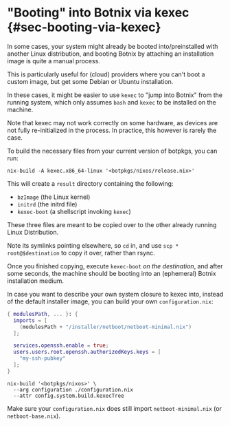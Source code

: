 # "Booting" into Botnix via kexec {#sec-booting-via-kexec}

In some cases, your system might already be booted into/preinstalled with
another Linux distribution, and booting Botnix by attaching an installation
image is quite a manual process.

This is particularly useful for (cloud) providers where you can't boot a custom
image, but get some Debian or Ubuntu installation.

In these cases, it might be easier to use `kexec` to "jump into Botnix" from the
running system, which only assumes `bash` and `kexec` to be installed on the
machine.

Note that kexec may not work correctly on some hardware, as devices are not
fully re-initialized in the process. In practice, this however is rarely the
case.

To build the necessary files from your current version of botpkgs,
you can run:

```ShellSession
nix-build -A kexec.x86_64-linux '<botpkgs/nixos/release.nix>'
```

This will create a `result` directory containing the following:
 - `bzImage` (the Linux kernel)
 - `initrd` (the initrd file)
 - `kexec-boot` (a shellscript invoking `kexec`)

These three files are meant to be copied over to the other already running
Linux Distribution.

Note its symlinks pointing elsewhere, so `cd` in, and use
`scp * root@$destination` to copy it over, rather than rsync.

Once you finished copying, execute `kexec-boot` *on the destination*, and after
some seconds, the machine should be booting into an (ephemeral) Botnix
installation medium.

In case you want to describe your own system closure to kexec into, instead of
the default installer image, you can build your own `configuration.nix`:

```nix
{ modulesPath, ... }: {
  imports = [
    (modulesPath + "/installer/netboot/netboot-minimal.nix")
  ];

  services.openssh.enable = true;
  users.users.root.openssh.authorizedKeys.keys = [
    "my-ssh-pubkey"
  ];
}
```


```ShellSession
nix-build '<botpkgs/nixos>' \
  --arg configuration ./configuration.nix
  --attr config.system.build.kexecTree
```

Make sure your `configuration.nix` does still import `netboot-minimal.nix` (or
`netboot-base.nix`).
